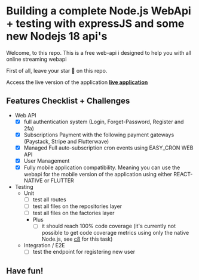 # Building a complete Node.js WebApi + testing with expressJS and some new Nodejs 18 api's

Welcome, to this repo. This is a free web-api i designed to help you with all online streaming webapi

First of all, leave your star 🌟 on this repo.

Access the live version of the application [**live application**](https://bit.ly/)

## Features Checklist + Challenges

- Web API
    - [x] full authentication system (Login, Forget-Password, Register and 2fa)
    - [x] Subscriptions Payment with the following payment gateways (Paystack, Stripe and Flutterwave)
    - [x] Managed Full auto-subscription cron events using EASY_CRON WEB API
    - [x] User Management
    - [x] Fully mobile application compatibility. Meaning you can use the webapi for the mobile version of the application using either REACT-NATIVE or FLUTTER

- Testing
    - Unit
        - [ ] test all routes
        - [ ] test all files on the repositories layer
        - [ ] test all files on the factories layer
        - Plus
            - [ ] it should reach 100% code coverage (it's currently not possible to get code coverage metrics using only the native Node.js, see [c8](https://www.npmjs.com/package/c8) for this task)

    - Integration / E2E
        - [ ] test the endpoint for registering new user

## Have fun!
